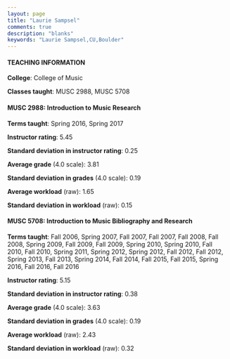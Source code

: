 ```yaml
---
layout: page
title: "Laurie Sampsel" 
comments: true
description: "blanks"
keywords: "Laurie Sampsel,CU,Boulder"
---
```

<head>
<script src="https://ajax.googleapis.com/ajax/libs/jquery/2.1.3/jquery.min.js"></script>
<script src="https://dl.dropboxusercontent.com/s/pc42nxpaw1ea4o9/highcharts.js?dl=0"></script>
<!-- <script src="../assets/js/highcharts.js"></script> -->
<style type="text/css">@font-face {
	font-family: "Bebas Neue";
	src: url(https://www.filehosting.org/file/details/544349/BebasNeue Regular.otf) format("opentype");
	}
	h1.Bebas { 
		font-family: "Bebas Neue", Verdana, Tahoma;
	}
</style>
</head>
	   
#### TEACHING INFORMATION

**College**: College of Music

**Classes taught**: MUSC 2988, MUSC 5708

#### MUSC 2988: Introduction to Music Research

**Terms taught**: Spring 2016, Spring 2017

**Instructor rating**: 5.45

**Standard deviation in instructor rating**: 0.25

**Average grade** (4.0 scale): 3.81

**Standard deviation in grades** (4.0 scale): 0.19

**Average workload** (raw): 1.65

**Standard deviation in workload** (raw): 0.15

#### MUSC 5708: Introduction to Music Bibliography and Research

**Terms taught**: Fall 2006, Spring 2007, Fall 2007, Fall 2007, Fall 2008, Fall 2008, Spring 2009, Fall 2009, Fall 2009, Spring 2010, Spring 2010, Fall 2010, Fall 2010, Spring 2011, Spring 2012, Spring 2012, Fall 2012, Fall 2012, Spring 2013, Fall 2013, Spring 2014, Fall 2014, Fall 2015, Fall 2015, Spring 2016, Fall 2016, Fall 2016

**Instructor rating**: 5.15

**Standard deviation in instructor rating**: 0.38

**Average grade** (4.0 scale): 3.63

**Standard deviation in grades** (4.0 scale): 0.19

**Average workload** (raw): 2.43

**Standard deviation in workload** (raw): 0.32

